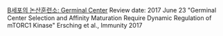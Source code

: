 



[B세포의 논산훈련소: Germinal Center](https://www.facebook.com/immunology001/posts/514604858871444)
Review date: 2017 June 23
"Germinal Center Selection and Affinity Maturation Require Dynamic Regulation of mTORC1 Kinase" Ersching et al., Immunity 2017
